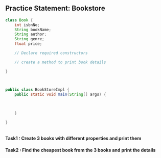 ## Practice Statement: Bookstore


```java
class Book {
    int isbnNo;
    String bookName;
    String author;
    String genre;
    float price;

    // Declare required constructors

    // create a method to print book details

}



public class BookStoreImpl {
    public static void main(String[] args) {
    
        
        
    }

}



```


#### Task1 : Create 3 books with different properties and print them
#### Task2 : Find the cheapest book from the 3 books and print the details
